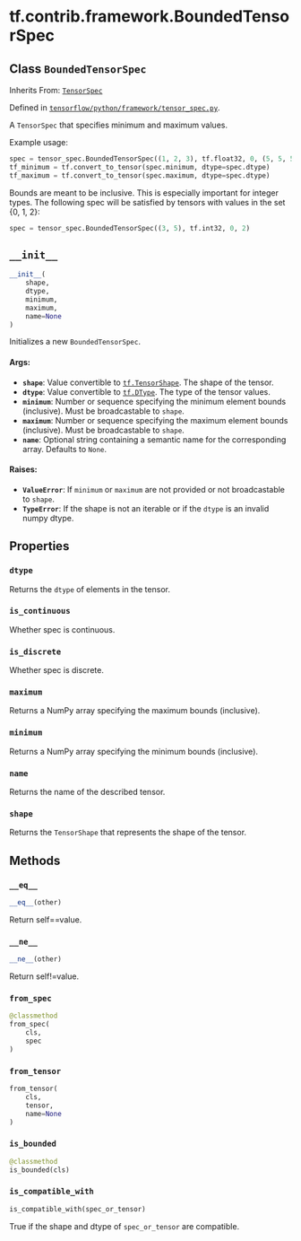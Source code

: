 <div itemscope itemtype="http://developers.google.com/ReferenceObject">
<meta itemprop="name" content="tf.contrib.framework.BoundedTensorSpec" />
<meta itemprop="path" content="Stable" />
<meta itemprop="property" content="dtype"/>
<meta itemprop="property" content="is_continuous"/>
<meta itemprop="property" content="is_discrete"/>
<meta itemprop="property" content="maximum"/>
<meta itemprop="property" content="minimum"/>
<meta itemprop="property" content="name"/>
<meta itemprop="property" content="shape"/>
<meta itemprop="property" content="__eq__"/>
<meta itemprop="property" content="__init__"/>
<meta itemprop="property" content="__ne__"/>
<meta itemprop="property" content="from_spec"/>
<meta itemprop="property" content="from_tensor"/>
<meta itemprop="property" content="is_bounded"/>
<meta itemprop="property" content="is_compatible_with"/>
</div>

# tf.contrib.framework.BoundedTensorSpec

## Class `BoundedTensorSpec`

Inherits From: [`TensorSpec`](../../../tf/contrib/eager/TensorSpec.md)



Defined in [`tensorflow/python/framework/tensor_spec.py`](/code/stable/tensorflow/python/framework/tensor_spec.py).

A `TensorSpec` that specifies minimum and maximum values.

Example usage:
```python
spec = tensor_spec.BoundedTensorSpec((1, 2, 3), tf.float32, 0, (5, 5, 5))
tf_minimum = tf.convert_to_tensor(spec.minimum, dtype=spec.dtype)
tf_maximum = tf.convert_to_tensor(spec.maximum, dtype=spec.dtype)
```

Bounds are meant to be inclusive. This is especially important for
integer types. The following spec will be satisfied by tensors
with values in the set {0, 1, 2}:
```python
spec = tensor_spec.BoundedTensorSpec((3, 5), tf.int32, 0, 2)
```

<h2 id="__init__"><code>__init__</code></h2>

``` python
__init__(
    shape,
    dtype,
    minimum,
    maximum,
    name=None
)
```

Initializes a new `BoundedTensorSpec`.

#### Args:

* <b>`shape`</b>: Value convertible to <a href="../../../tf/TensorShape.md"><code>tf.TensorShape</code></a>. The shape of the tensor.
* <b>`dtype`</b>: Value convertible to <a href="../../../tf/dtypes/DType.md"><code>tf.DType</code></a>. The type of the tensor values.
* <b>`minimum`</b>: Number or sequence specifying the minimum element bounds
    (inclusive). Must be broadcastable to `shape`.
* <b>`maximum`</b>: Number or sequence specifying the maximum element bounds
    (inclusive). Must be broadcastable to `shape`.
* <b>`name`</b>: Optional string containing a semantic name for the corresponding
    array. Defaults to `None`.


#### Raises:

* <b>`ValueError`</b>: If `minimum` or `maximum` are not provided or not
    broadcastable to `shape`.
* <b>`TypeError`</b>: If the shape is not an iterable or if the `dtype` is an invalid
    numpy dtype.



## Properties

<h3 id="dtype"><code>dtype</code></h3>

Returns the `dtype` of elements in the tensor.

<h3 id="is_continuous"><code>is_continuous</code></h3>

Whether spec is continuous.

<h3 id="is_discrete"><code>is_discrete</code></h3>

Whether spec is discrete.

<h3 id="maximum"><code>maximum</code></h3>

Returns a NumPy array specifying the maximum bounds (inclusive).

<h3 id="minimum"><code>minimum</code></h3>

Returns a NumPy array specifying the minimum bounds (inclusive).

<h3 id="name"><code>name</code></h3>

Returns the name of the described tensor.

<h3 id="shape"><code>shape</code></h3>

Returns the `TensorShape` that represents the shape of the tensor.



## Methods

<h3 id="__eq__"><code>__eq__</code></h3>

``` python
__eq__(other)
```

Return self==value.

<h3 id="__ne__"><code>__ne__</code></h3>

``` python
__ne__(other)
```

Return self!=value.

<h3 id="from_spec"><code>from_spec</code></h3>

``` python
@classmethod
from_spec(
    cls,
    spec
)
```



<h3 id="from_tensor"><code>from_tensor</code></h3>

``` python
from_tensor(
    cls,
    tensor,
    name=None
)
```



<h3 id="is_bounded"><code>is_bounded</code></h3>

``` python
@classmethod
is_bounded(cls)
```



<h3 id="is_compatible_with"><code>is_compatible_with</code></h3>

``` python
is_compatible_with(spec_or_tensor)
```

True if the shape and dtype of `spec_or_tensor` are compatible.



